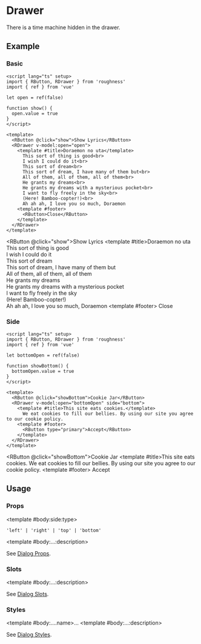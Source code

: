 <script lang="ts" setup>
import { RButton, RDetails, RDrawer, RSpace, RTable, RText } from 'roughness'
import { ref } from 'vue'

let open = ref(false)

function show() {
  open.value = true
}

let bottomOpen = ref(false)

function showBottom() {
  bottomOpen.value = true
}
</script>

# Drawer

There is a time machine hidden in the drawer.

## Example

### Basic

<RDetails>
  <template #summary>Show Code</template>

```vue
<script lang="ts" setup>
import { RButton, RDrawer } from 'roughness'
import { ref } from 'vue'

let open = ref(false)

function show() {
  open.value = true
}
</script>

<template>
  <RButton @click="show">Show Lyrics</RButton>
  <RDrawer v-model:open="open">
    <template #title>Doraemon no uta</template>
      This sort of thing is good<br>
      I wish I could do it<br>
      This sort of dream<br>
      This sort of dream, I have many of them but<br>
      All of them, all of them, all of them<br>
      He grants my dreams<br>
      He grants my dreams with a mysterious pocket<br>
      I want to fly freely in the sky<br>
      (Here! Bamboo-copter!)<br>
      Ah ah ah, I love you so much, Doraemon
    <template #footer>
      <RButton>Close</RButton>
    </template>
  </RDrawer>
</template>
```

</RDetails>

<RButton @click="show">Show Lyrics</RButton>
<RDrawer v-model:open="open">
  <template #title>Doraemon no uta</template>
    This sort of thing is good<br>
    I wish I could do it<br>
    This sort of dream<br>
    This sort of dream, I have many of them but<br>
    All of them, all of them, all of them<br>
    He grants my dreams<br>
    He grants my dreams with a mysterious pocket<br>
    I want to fly freely in the sky<br>
    (Here! Bamboo-copter!)<br>
    Ah ah ah, I love you so much, Doraemon
  <template #footer>
    <RButton>Close</RButton>
  </template>
</RDrawer>

### Side

<RDetails>
  <template #summary>Show Code</template>

```vue
<script lang="ts" setup>
import { RButton, RDrawer } from 'roughness'
import { ref } from 'vue'

let bottomOpen = ref(false)

function showBottom() {
  bottomOpen.value = true
}
</script>

<template>
  <RButton @click="showBottom">Cookie Jar</RButton>
  <RDrawer v-model:open="bottomOpen" side="bottom">
    <template #title>This site eats cookies.</template>
      We eat cookies to fill our bellies. By using our site you agree to our cookie policy.
    <template #footer>
      <RButton type="primary">Accept</RButton>
    </template>
  </RDrawer>
</template>
```

</RDetails>

<RButton @click="showBottom">Cookie Jar</RButton>
<RDrawer v-model:open="bottomOpen" side="bottom">
  <template #title>This site eats cookies.</template>
    We eat cookies to fill our bellies. By using our site you agree to our cookie policy.
  <template #footer>
    <RButton type="primary">Accept</RButton>
  </template>
</RDrawer>

## Usage

### Props

<RSpace overflow>
<RTable
  :columns="['name', 'type', 'default', 'description']"
  :rows="['side', '...']"
>
  <template #body:*:name="{ row }">{{ row }}</template>

  <template #body:side:type>

  `'left' | 'right' | 'top' | 'bottom'`

  </template>
  <template #body:side:default>

  `'right'`

  </template>
  <template #body:side:description>
    Which side of the page the drawer will show on.
  </template>

  <template #body:...:description>

  See [Dialog Props](/components/dialog#props).

  </template>
</RTable>
</RSpace>

### Slots

<RSpace overflow>
<RTable
  :columns="['name', 'parameters', 'description']"
  :rows="['...']"
>
  <template #body:*:name="{ row }">{{ row }}</template>

  <template #body:...:description>

  See [Dialog Slots](/components/dialog#slots).

  </template>
</RTable>
</RSpace>

### Styles

<RSpace overflow>
<RTable
  :columns="['name', 'values', 'default', 'description']"
  :rows="['...']"
>
  <template #body:*:name="{ row }">--r-drawer-{{ row }}</template>

  <template #body:....name>...</template>
  <template #body:...:description>

  See [Dialog Styles](/components/dialog#styles).

  </template>
</RTable>
</RSpace>
